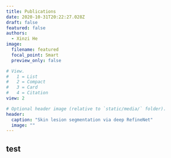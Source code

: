 ```yaml
---
title: Publications
date: 2020-10-31T20:22:27.028Z
draft: false
featured: false
authors:
  - Xinzi He
image:
  filename: featured
  focal_point: Smart
  preview_only: false

# View.
#   1 = List
#   2 = Compact
#   3 = Card
#   4 = Citation
view: 2

# Optional header image (relative to `static/media/` folder).
header:
  caption: "Skin lesion segmentation via deep RefineNet"
  image: ""
---
```

test
---
